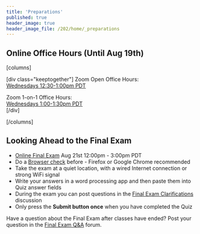 ```yaml
---
title: 'Preparations'
published: true
header_image: true
header_image_file: /202/home/_preparations
---
```


## Online Office Hours (Until Aug 19th)

[columns]

[div class="keeptogether"]
Zoom Open Office Hours:  
[Wednesdays 12:30-1:00pm PDT](https://www2.cs.sfu.ca/CourseCentral/363/paulh/open-office-hours)  

Zoom 1-on-1 Office Hours:  
[Wednesdays 1:00-1:30pm PDT](https://www2.cs.sfu.ca/CourseCentral/363/paulh/1-on-1-office-hours/)  
[/div]

[/columns]

## Looking Ahead to the Final Exam

* [Online Final Exam](https://canvas.sfu.ca/courses/53207/quizzes) Aug 21st 12:00pm - 3:00pm PDT
* Do a [Browser check](https://www.whatismybrowser.com/) before - Firefox or Google Chrome recommended
* Take the exam at a quiet location, with a wired Internet connection or strong WiFi signal
* Write your answers in a word processing app and then paste them into Quiz answer fields
* During the exam you can post questions in the [Final Exam Clarifications](https://canvas.sfu.ca/courses/53207/discussion_topics/1045560) discussion
* Only press the **Submit button once** when you have completed the Quiz

Have a question about the Final Exam after classes have ended? Post your question in the [Final Exam Q&A](https://canvas.sfu.ca/courses/53207/discussion_topics/1045578) forum.
